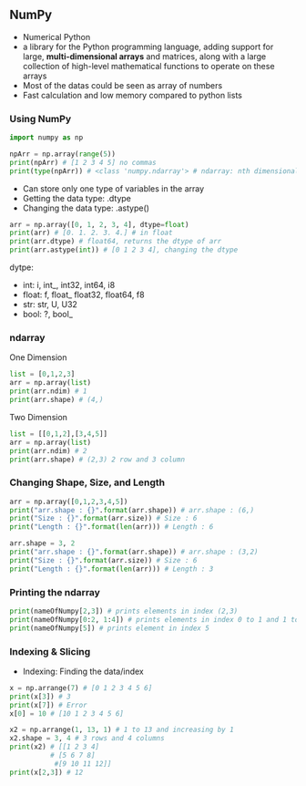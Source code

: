 ## NumPy

* Numerical Python
* a library for the Python programming language, adding support for large, __multi-dimensional arrays__ and matrices, along with a large collection of high-level mathematical functions to operate on these arrays
* Most of the datas could be seen as array of numbers
* Fast calculation and low memory compared to python lists

### Using NumPy
```python
import numpy as np

npArr = np.array(range(5))
print(npArr) # [1 2 3 4 5] no commas
print(type(npArr)) # <class 'numpy.ndarray'> # ndarray: nth dimensional array
```
* Can store only one type of variables in the array
* Getting the data type: .dtype
* Changing the data type: .astype()
```python
arr = np.array([0, 1, 2, 3, 4], dtype=float)
print(arr) # [0. 1. 2. 3. 4.] # in float
print(arr.dtype) # float64, returns the dtype of arr
print(arr.astype(int)) # [0 1 2 3 4], changing the dtype
```

dytpe:
* int: i, int_, int32, int64, i8
* float: f, float_ float32, float64, f8
* str: str, U, U32
* bool: ?, bool_

### ndarray

One Dimension
```python
list = [0,1,2,3]
arr = np.array(list)
print(arr.ndim) # 1
print(arr.shape) # (4,)
```

Two Dimension
```python
list = [[0,1,2],[3,4,5]]
arr = np.array(list)
print(arr.ndim) # 2
print(arr.shape) # (2,3) 2 row and 3 column
```
### Changing Shape, Size, and Length
```python
arr = np.array([0,1,2,3,4,5])
print("arr.shape : {}".format(arr.shape)) # arr.shape : (6,)
print("Size : {}".format(arr.size)) # Size : 6
print("Length : {}".format(len(arr))) # Length : 6

arr.shape = 3, 2
print("arr.shape : {}".format(arr.shape)) # arr.shape : (3,2)
print("Size : {}".format(arr.size)) # Size : 6
print("Length : {}".format(len(arr))) # Length : 3
```

### Printing the ndarray
```python
print(nameOfNumpy[2,3]) # prints elements in index (2,3)
print(nameOfNumpy[0:2, 1:4]) # prints elements in index 0 to 1 and 1 to 3
print(nameOfNumpy[5]) # prints element in index 5
```

### Indexing & Slicing
* Indexing: Finding the data/index
```python
x = np.arrange(7) # [0 1 2 3 4 5 6]
print(x[3]) # 3
print(x[7]) # Error
x[0] = 10 # [10 1 2 3 4 5 6]

x2 = np.arrange(1, 13, 1) # 1 to 13 and increasing by 1
x2.shape = 3, 4 # 3 rows and 4 columns
print(x2) # [[1 2 3 4]
          # [5 6 7 8]
           #[9 10 11 12]]
print(x[2,3]) # 12
```
